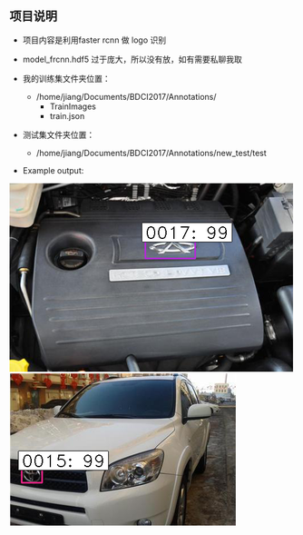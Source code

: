 ## 项目说明

* 项目内容是利用faster rcnn 做 logo 识别
* model_frcnn.hdf5 过于庞大，所以没有放，如有需要私聊我取

* 我的训练集文件夹位置：
  * /home/jiang/Documents/BDCI2017/Annotations/
    * TrainImages
    * train.json

* 测试集文件夹位置：
  * /home/jiang/Documents/BDCI2017/Annotations/new_test/test
		
* Example output:

![](https://github.com/Chlapec/images/blob/master/good.png)
![](https://github.com/Chlapec/images/blob/master/good2.png)


